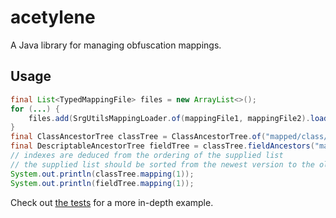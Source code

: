 # acetylene
A Java library for managing obfuscation mappings.

## Usage
```java
final List<TypedMappingFile> files = new ArrayList<>();
for (...) {
    files.add(SrgUtilsMappingLoader.of(mappingFile1, mappingFile2).loadTyped());
}
final ClassAncestorTree classTree = ClassAncestorTree.of("mapped/class/name", files);
final DescriptableAncestorTree fieldTree = classTree.fieldAncestors("mappedField");
// indexes are deduced from the ordering of the supplied list
// the supplied list should be sorted from the newest version to the oldest
System.out.println(classTree.mapping(1));
System.out.println(fieldTree.mapping(1));
```
Check out [the tests](core/src/test/java/me/kcra/acetylene/test/ClassAncestorTreeTest.java) for a more in-depth example.